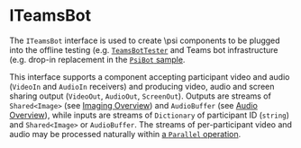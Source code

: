 ﻿# ITeamsBot

The `ITeamsBot` interface is used to create \psi components to be plugged into the offline testing (e.g. [`TeamsBotTester`](..\TeamsBotTester\)) and Teams bot infrastructure (e.g. drop-in replacement in the [`PsiBot` sample](..\PsiBot\)).

This interface supports a component accepting participant video and audio (`VideoIn` and `AudioIn` receivers) and producing video, audio and screen sharing output (`VideoOut`, `AudioOut`, `ScreenOut`). Outputs are streams of `Shared<Image>` (see [Imaging Overview](https://github.com/microsoft/psi/wiki/Imaging-Overview)) and `AudioBuffer` (see [Audio Overview](https://github.com/microsoft/psi/wiki/Audio-Overview)), while inputs are streams of `Dictionary` of participant ID (`string`) and `Shared<Image>` or `AudioBuffer`. The streams of per-participant video and audio may be processed naturally within [a `Parallel` operation](https://github.com/microsoft/psi/wiki/Parallel-Operator).